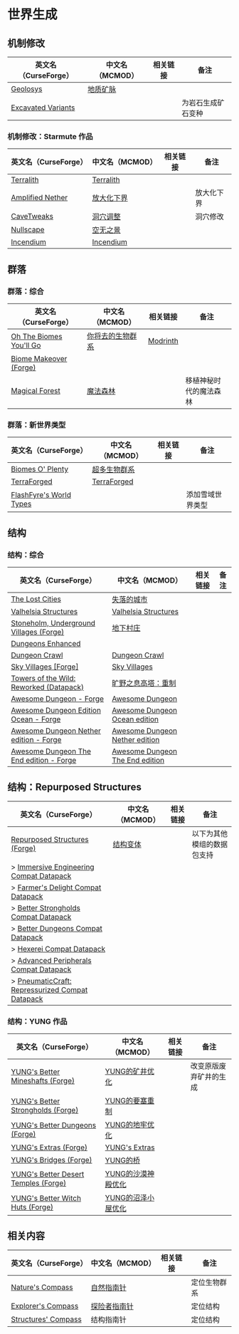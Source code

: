 # 世界生成

## 机制修改

| 英文名（CurseForge）                                                                  | 中文名（MCMOD）                                  | 相关链接 | 备注               |
| ------------------------------------------------------------------------------------- | ------------------------------------------------ | -------- | ------------------ |
| [Geolosys](https://www.curseforge.com/minecraft/mc-mods/geolosys)                     | [地质矿脉](https://www.mcmod.cn/class/1387.html) |          |                    |
| [Excavated Variants](https://www.curseforge.com/minecraft/mc-mods/excavated-variants) |                                                  |          | 为岩石生成矿石变种 |

### 机制修改：Starmute 作品

| 英文名（CurseForge）                                                              | 中文名（MCMOD）                                    | 相关链接 | 备注       |
| --------------------------------------------------------------------------------- | -------------------------------------------------- | -------- | ---------- |
| [Terralith](https://www.curseforge.com/minecraft/mc-mods/terralith)               | [Terralith](https://www.mcmod.cn/class/4557.html)  |          |            |
| [Amplified Nether](https://www.curseforge.com/minecraft/mc-mods/amplified-nether) | [放大化下界](https://www.mcmod.cn/class/5205.html) |          | 放大化下界 |
| [CaveTweaks](https://www.curseforge.com/minecraft/mc-mods/cavetweaks)             | [洞穴调整](https://www.mcmod.cn/class/5527.html)   |          | 洞穴修改   |
| [Nullscape](https://www.curseforge.com/minecraft/mc-mods/nullscape-end-reborn)    | [空无之景](https://www.mcmod.cn/class/5555.html)   |          |            |
| [Incendium](https://www.curseforge.com/minecraft/mc-mods/incendium)               | [Incendium](https://www.mcmod.cn/class/4064.html)  |          |            |

## 群落

### 群落：综合

| 英文名（CurseForge）                                                                           | 中文名（MCMOD）                                          | 相关链接                                         | 备注                   |
| ---------------------------------------------------------------------------------------------- | -------------------------------------------------------- | ------------------------------------------------ | ---------------------- |
| [Oh The Biomes You'll Go](https://www.curseforge.com/minecraft/mc-mods/oh-the-biomes-youll-go) | [你将去的生物群系](https://www.mcmod.cn/class/1618.html) | [Modrinth](https://modrinth.com/mod/biomesyougo) |                        |
| [Biome Makeover (Forge)](https://www.curseforge.com/minecraft/mc-mods/biome-makeover-forge)    |                                                          |                                                  |                        |
| [Magical Forest](https://www.curseforge.com/minecraft/mc-mods/magical-forest)                  | [魔法森林](https://www.mcmod.cn/class/5039.html)         |                                                  | 移植神秘时代的魔法森林 |

### 群落：新世界类型

| 英文名（CurseForge）                                                                 | 中文名（MCMOD）                                     | 相关链接 | 备注             |
| ------------------------------------------------------------------------------------ | --------------------------------------------------- | -------- | ---------------- |
| [Biomes O' Plenty](https://www.curseforge.com/minecraft/mc-mods/biomes-o-plenty)     | [超多生物群系](https://www.mcmod.cn/class/108.html) |          |                  |
| [TerraForged](https://www.curseforge.com/minecraft/mc-mods/terraforged)              | [TerraForged](https://www.mcmod.cn/class/2555.html) |          |                  |
| [FlashFyre's World Types](https://www.curseforge.com/minecraft/mc-mods/ffworldtypes) |                                                     |          | 添加雪域世界类型 |

## 结构

### 结构：综合

| 英文名（CurseForge）                                                                                                               | 中文名（MCMOD）                                                         | 相关链接 | 备注 |
| ---------------------------------------------------------------------------------------------------------------------------------- | ----------------------------------------------------------------------- | -------- | ---- |
| [The Lost Cities](https://www.curseforge.com/minecraft/mc-mods/the-lost-cities)                                                    | [失落的城市](https://www.mcmod.cn/class/1295.html)                      |          |      |
| [Valhelsia Structures](https://www.curseforge.com/minecraft/mc-mods/valhelsia-structures)                                          | [Valhelsia Structures](https://www.mcmod.cn/class/2768.html)            |          |      |
| [Stoneholm, Underground Villages (Forge)](https://www.curseforge.com/minecraft/mc-mods/stoneholm-forge)                            | [地下村庄](https://www.mcmod.cn/class/4277.html)                        |          |      |
| [Dungeons Enhanced](https://www.curseforge.com/minecraft/mc-mods/dungeonsenhanced)                                                 |                                                                         |          |      |
| [Dungeon Crawl](https://www.curseforge.com/minecraft/mc-mods/dungeon-crawl)                                                        | [Dungeon Crawl](https://www.mcmod.cn/class/3105.html)                   |          |      |
| [Sky Villages [Forge]](https://www.curseforge.com/minecraft/mc-mods/sky-villages-forge)                                            | [Sky Villages](https://www.mcmod.cn/class/5142.html)                    |          |      |
| [Towers of the Wild: Reworked (Datapack)](https://www.curseforge.com/minecraft/texture-packs/towers-of-the-wild-reworked-datapack) | [旷野之息高塔：重制](https://www.mcmod.cn/class/5568.html)              |          |      |
| [Awesome Dungeon - Forge](https://www.curseforge.com/minecraft/mc-mods/awesome-dungeon-forge)                                      | [Awesome Dungeon](https://www.mcmod.cn/class/4991.html)                 |          |      |
| [Awesome Dungeon Edition Ocean - Forge](https://www.curseforge.com/minecraft/mc-mods/awesome-dungeon-edition-ocean-forge)          | [Awesome Dungeon Ocean edition](https://www.mcmod.cn/class/5284.html)   |          |      |
| [Awesome Dungeon Nether edition - Forge](https://www.curseforge.com/minecraft/mc-mods/awesome-dungeon-nether-forge)                | [Awesome Dungeon Nether edition](https://www.mcmod.cn/class/5833.html)  |          |      |
| [Awesome Dungeon The End edition - Forge](https://www.curseforge.com/minecraft/mc-mods/awesome-dungeon-the-end-forge)              | [Awesome Dungeon The End edition](https://www.mcmod.cn/class/5830.html) |          |      |

## 结构：Repurposed Structures

| 英文名（CurseForge）                                                                                                                                     | 中文名（MCMOD）                                  | 相关链接 | 备注                       |
| -------------------------------------------------------------------------------------------------------------------------------------------------------- | ------------------------------------------------ | -------- | -------------------------- |
| [Repurposed Structures (Forge)](https://www.curseforge.com/minecraft/mc-mods/repurposed-structures)                                                      | [结构变体](https://www.mcmod.cn/class/4518.html) |          | 以下为其他模组的数据包支持 |
| > [Immersive Engineering Compat Datapack](https://www.curseforge.com/minecraft/texture-packs/repurposed-structures-immersive-engineering)                |                                                  |          |                            |
| > [Farmer's Delight Compat Datapack](https://www.curseforge.com/minecraft/texture-packs/repurposed-structures-farmers-delight-datapack)                  |                                                  |          |                            |
| > [Better Strongholds Compat Datapack](https://www.curseforge.com/minecraft/texture-packs/repurposed-structures-better-strongholds-datapack)             |                                                  |          |                            |
| > [Better Dungeons Compat Datapack](https://www.curseforge.com/minecraft/texture-packs/repurposed-structures-better-dungeons-datapack)                   |                                                  |          |                            |
| > [Hexerei Compat Datapack](https://www.curseforge.com/minecraft/texture-packs/repurposed-structures-hexerei-datapack-compat)                            |                                                  |          |                            |
| > [Advanced Peripherals Compat Datapack](https://www.curseforge.com/minecraft/texture-packs/repurposed-structures-advanced-peripherals-compat)           |                                                  |          |                            |
| > [PneumaticCraft: Repressurized Compat Datapack](https://www.curseforge.com/minecraft/texture-packs/repurposed-structures-pneumaticcraft-repressurized) |                                                  |          |                            |

### 结构：YUNG 作品

| 英文名（CurseForge）                                                                                             | 中文名（MCMOD）                                            | 相关链接 | 备注                   |
| ---------------------------------------------------------------------------------------------------------------- | ---------------------------------------------------------- | -------- | ---------------------- |
| [YUNG's Better Mineshafts (Forge)](https://www.curseforge.com/minecraft/mc-mods/yungs-better-mineshafts-forge)   | [YUNG的矿井优化](https://www.mcmod.cn/class/2788.html)     |          | 改变原版废弃矿井的生成 |
| [YUNG's Better Strongholds (Forge)](https://www.curseforge.com/minecraft/mc-mods/yungs-better-strongholds)       | [YUNG的要塞重制](https://www.mcmod.cn/class/3787.html)     |          |                        |
| [YUNG's Better Dungeons (Forge)](https://www.curseforge.com/minecraft/mc-mods/yungs-better-dungeons)             | [YUNG的地牢优化](https://www.mcmod.cn/class/4429.html)     |          |                        |
| [YUNG's Extras (Forge)](https://www.curseforge.com/minecraft/mc-mods/yungs-extras)                               | [YUNG's Extras](https://www.mcmod.cn/class/4276.html)      |          |                        |
| [YUNG's Bridges (Forge)](https://www.curseforge.com/minecraft/mc-mods/yungs-bridges)                             | [YUNG的桥](https://www.mcmod.cn/class/5031.html)           |          |                        |
| [YUNG's Better Desert Temples (Forge)](https://www.curseforge.com/minecraft/mc-mods/yungs-better-desert-temples) | [YUNG的沙漠神殿优化](https://www.mcmod.cn/class/6613.html) |          |                        |
| [YUNG's Better Witch Huts (Forge)](https://www.curseforge.com/minecraft/mc-mods/yungs-better-witch-huts)         | [YUNG的沼泽小屋优化](https://www.mcmod.cn/class/6618.html) |          |                        |

## 相关内容

| 英文名（CurseForge）                                                                   | 中文名（MCMOD）                                      | 相关链接 | 备注         |
| -------------------------------------------------------------------------------------- | ---------------------------------------------------- | -------- | ------------ |
| [Nature's Compass](https://www.curseforge.com/minecraft/mc-mods/natures-compass)       | [自然指南针](https://www.mcmod.cn/class/754.html)    |          | 定位生物群系 |
| [Explorer's Compass](https://www.curseforge.com/minecraft/mc-mods/explorers-compass)   | [探险者指南针](https://www.mcmod.cn/class/4395.html) |          | 定位结构     |
| [Structures' Compass](https://www.curseforge.com/minecraft/mc-mods/structures-compass) | 结构指南针                                           |          | 定位结构     |
